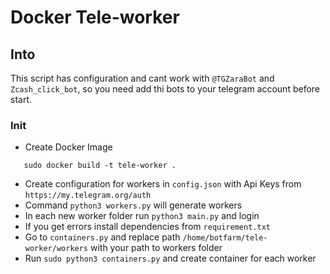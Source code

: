 # Docker Tele-worker

## Into
This script has configuration and cant work with `@TGZaraBot` and `Zcash_click_bot`, so you need add thi bots to your telegram account before start.

### Init 
 * Create Docker Image
 ```
    sudo docker build -t tele-worker .
 ```
 * Create configuration for workers in `config.json` with Api Keys from `https://my.telegram.org/auth`
 * Command `python3 workers.py` will generate workers
 * In each new worker folder run `python3 main.py` and login
 * If you get errors install dependencies from `requirement.txt`
 * Go to `containers.py` and replace path `/home/botfarm/tele-worker/workers` with your path to workers folder
 * Run `sudo python3 containers.py` and create container for each worker